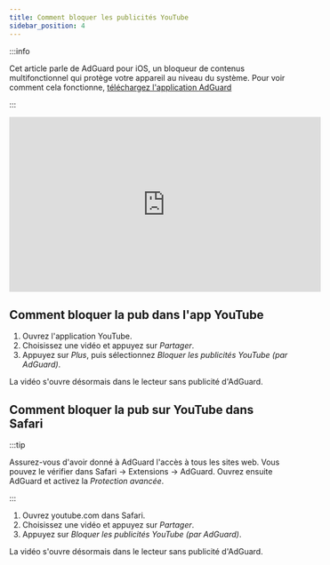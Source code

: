 ```yaml
---
title: Comment bloquer les publicités YouTube
sidebar_position: 4
---
```


:::info

Cet article parle de AdGuard pour iOS, un bloqueur de contenus multifonctionnel qui protège votre appareil au niveau du système. Pour voir comment cela fonctionne, [téléchargez l'application AdGuard](https://agrd.io/download-kb-adblock)

:::  

<iframe width="560" height="315" class="youtube-video" src="https://www.youtube-nocookie.com/embed/YW9Ojcm1Gkg" title="Lecteur vidéo YouTube" frameborder="0" allow="accelerometer; autoplay; clipboard-write; encrypted-media; gyroscope; picture-in-picture" allowfullscreen></iframe>

## Comment bloquer la pub dans l'app YouTube

1. Ouvrez l'application YouTube.
1. Choisissez une vidéo et appuyez sur *Partager*.
1. Appuyez sur *Plus*, puis sélectionnez *Bloquer les publicités YouTube (par AdGuard)*.

La vidéo s'ouvre désormais dans le lecteur sans publicité d'AdGuard.

## Comment bloquer la pub sur YouTube dans Safari

:::tip

Assurez-vous d'avoir donné à AdGuard l'accès à tous les sites web. Vous pouvez le vérifier dans Safari → Extensions → AdGuard. Ouvrez ensuite AdGuard et activez la *Protection avancée*.

:::

1. Ouvrez youtube.com dans Safari.
1. Choisissez une vidéo et appuyez sur *Partager*.
1. Appuyez sur *Bloquer les publicités YouTube (par AdGuard)*.

La vidéo s'ouvre désormais dans le lecteur sans publicité d'AdGuard.
